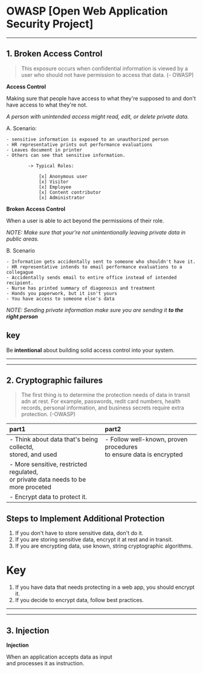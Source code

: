 # OWASP [Open Web Application Security Project]
---


## 1. Broken Access Control 

> This exposure occurs when confidential information is viewed by a user who should not have permission to access that data. (- OWASP)

**Access Control** 

Making sure that people have access to what they're supposed to and don't have access to what they're not.

*A person with unintended access might read, edit, or delete private data.*

A. Scenario:

    - sensitive information is exposed to an unauthorized person
    - HR representative prints out performance evaluations 
    - Leaves document in printer
    - Others can see that sensitive information.
        
            -> Typical Roles:

                [x] Anonymous user
                [x] Visitor
                [x] Employee
                [x] Content contributor 
                [x] Administrator

**Broken Access Control**

When a user is able to act beyond the permissions of their role.


*NOTE: Make sure that your're not unintentionally leaving private data in public areas.*

B. Scenario 

    - Information gets accidentally sent to someone who shouldn't have it.
    - HR representative intends to email performance evaluations to a collegague
    - Accidentally sends email to entire office instead of intended recipient. 
    - Nurse has printed summary of diagonosis and treatment 
    - Hands you paperwork, but it isn't yours
    - You have access to someone else's data

*NOTE: Sending private information make sure you are sending it **to the right person***

## key 
Be **intentional** about building solid access control into your system.



---

---

## 2. Cryptographic failures

> The first thing is to determine the protection needs of data in transit adn at rest. For example, passwords, redit card numbers, health records, personal information, and business secrets require extra protection. (-OWASP)


| part1      | part2 |
| :---        |    :---   |
| - Think about data that's being collectd,<br>stored, and used     | - Follow well-known, proven procedures<br>to ensure data is encrypted | 
| - More sensitive, restricted regulated,<br>or private data needs to be more proceted   |       |
| - Encrypt data to protect it. |   |


## Steps to Implement Additional Protection 
1. If you don't have to store sensitive data, don't do it.
2. If you are storing sensitive data, encrypt it at rest and in transit.
3. If you are encrypting data, use known, string cryptographic algorithms.

# Key 

1. If you have data that needs protecting in a web app, you should encrypt it.
2. If you decide to encrypt data, follow best practices.

---
---

## 3. Injection 

**Injection**

When an application accepts data as input<br>
and processes it as instruction.
